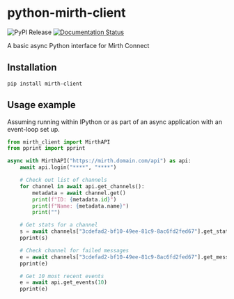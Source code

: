 # python-mirth-client

![PyPI Release](https://img.shields.io/pypi/v/mirth-client)
[![Documentation Status](https://readthedocs.org/projects/python-mirth-client/badge/?version=latest)](https://python-mirth-client.readthedocs.io/en/latest/?badge=latest)

A basic async Python interface for Mirth Connect

## Installation

`pip install mirth-client`

## Usage example

Assuming running within IPython or as part of an async application with an event-loop set up.

```python
from mirth_client import MirthAPI
from pprint import pprint

async with MirthAPI("https://mirth.domain.com/api") as api:
    await api.login("****", "****")

    # Check out list of channels
    for channel in await api.get_channels():
        metadata = await channel.get()
        print(f"ID: {metadata.id}")
        print(f"Name: {metadata.name}")
        print("")

    # Get stats for a channel
    s = await channels["3cdefad2-bf10-49ee-81c9-8ac6fd2fed67"].get_statistics()
    pprint(s)

    # Check channel for failed messages
    e = await channels["3cdefad2-bf10-49ee-81c9-8ac6fd2fed67"].get_messages(status="error")
    pprint(e)

    # Get 10 most recent events
    e = await api.get_events(10)
    pprint(e)
```

